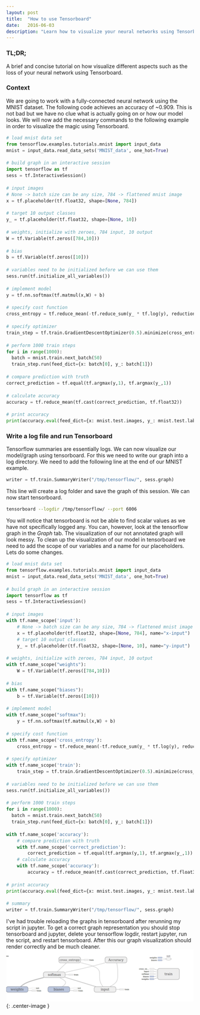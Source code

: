 ```yaml
---
layout: post
title:  "How to use Tensorboard"
date:   2016-06-03
description: "Learn how to visualize your neural networks using Tensorboard."
---
```

### TL;DR;
A brief and concise tutorial on how visualize different aspects such as the loss of your neural network using Tensorboard.

### Context
We are going to work with a fully-connected neural network using the MNIST dataset. The following code achieves an accuracy of ~0.909. This is not bad but we have no clue what is actually going on or how our model looks. We will now add the necessary commands to the following example in order to visualize the magic using Tensorboard.

```python
# load mnist data set
from tensorflow.examples.tutorials.mnist import input_data
mnist = input_data.read_data_sets('MNIST_data', one_hot=True)

# build graph in an interactive session
import tensorflow as tf
sess = tf.InteractiveSession()

# input images
# None -> batch size can be any size, 784 -> flattened mnist image
x = tf.placeholder(tf.float32, shape=[None, 784]) 

# target 10 output classes
y_ = tf.placeholder(tf.float32, shape=[None, 10])

# weights, initialize with zeroes, 784 input, 10 output
W = tf.Variable(tf.zeros([784,10]))

# bias
b = tf.Variable(tf.zeros([10]))

# variables need to be initialized before we can use them
sess.run(tf.initialize_all_variables())

# implement model
y = tf.nn.softmax(tf.matmul(x,W) + b)

# specify cost function
cross_entropy = tf.reduce_mean(-tf.reduce_sum(y_ * tf.log(y), reduction_indices=[1]))

# specify optimizer
train_step = tf.train.GradientDescentOptimizer(0.5).minimize(cross_entropy)

# perform 1000 train steps
for i in range(1000):
  batch = mnist.train.next_batch(50)
  train_step.run(feed_dict={x: batch[0], y_: batch[1]})

# compare prediction with truth
correct_prediction = tf.equal(tf.argmax(y,1), tf.argmax(y_,1))

# calculate accuracy
accuracy = tf.reduce_mean(tf.cast(correct_prediction, tf.float32))

# print accuracy
print(accuracy.eval(feed_dict={x: mnist.test.images, y_: mnist.test.labels}))
```

### Write a log file and run Tensorboard
Tensorflow summaries are essentially logs. We can now visualize our model/graph using tensorboard. For this we need to write our graph into a log directory. We need to add the following line at the end of our MNIST example.

```python
writer = tf.train.SummaryWriter("/tmp/tensorflow/", sess.graph)
```
This line will create a log folder and save the graph of this session. We can now start tensorboard.

```bash
tensorboard --logdir /tmp/tensorflow/ --port 6006
```
You will notice that tensorboard is not be able to find scalar values as we have not specifically logged any. You can, however, look at the tensorflow graph in the _Graph_ tab. The visualization of our not annotated graph will look messy. To clean up the visualization of our model in tensorboard we need to add the scope of our variables and a name for our placeholders. Lets do some changes.

```python
# load mnist data set
from tensorflow.examples.tutorials.mnist import input_data
mnist = input_data.read_data_sets('MNIST_data', one_hot=True)

# build graph in an interactive session
import tensorflow as tf
sess = tf.InteractiveSession()

# input images
with tf.name_scope('input'):
    # None -> batch size can be any size, 784 -> flattened mnist image
    x = tf.placeholder(tf.float32, shape=[None, 784], name="x-input") 
    # target 10 output classes
    y_ = tf.placeholder(tf.float32, shape=[None, 10], name="y-input")

# weights, initialize with zeroes, 784 input, 10 output
with tf.name_scope("weights"):
    W = tf.Variable(tf.zeros([784,10]))

# bias
with tf.name_scope("biases"):
    b = tf.Variable(tf.zeros([10]))

# implement model
with tf.name_scope("softmax"):
    y = tf.nn.softmax(tf.matmul(x,W) + b)

# specify cost function
with tf.name_scope('cross_entropy'):
    cross_entropy = tf.reduce_mean(-tf.reduce_sum(y_ * tf.log(y), reduction_indices=[1]))

# specify optimizer
with tf.name_scope('train'):
    train_step = tf.train.GradientDescentOptimizer(0.5).minimize(cross_entropy)
    
# variables need to be initialized before we can use them
sess.run(tf.initialize_all_variables())

# perform 1000 train steps
for i in range(1000):
  batch = mnist.train.next_batch(50)
  train_step.run(feed_dict={x: batch[0], y_: batch[1]})

with tf.name_scope('accuracy'):
    # compare prediction with truth
    with tf.name_scope('correct_prediction'):
        correct_prediction = tf.equal(tf.argmax(y,1), tf.argmax(y_,1))
    # calculate accuracy
    with tf.name_scope('accuracy'):
        accuracy = tf.reduce_mean(tf.cast(correct_prediction, tf.float32))

# print accuracy
print(accuracy.eval(feed_dict={x: mnist.test.images, y_: mnist.test.labels}))

# summary
writer = tf.train.SummaryWriter("/tmp/tensorflow/", sess.graph)
```

I've had trouble reloading the graphs in tensorboard after rerunning my script in jupyter. To get a correct graph representation you should stop tensorboard and jupyter, delete your tensorflow logdir, restart jupyter, run the script, and restart tensorboard. After this our graph visualization should render correctly and be much cleaner.
![The graph visualization I got for the current example](/images/graph_example.png){: .center-image }




